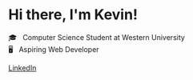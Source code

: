 # Hi there, I'm Kevin!

🎓&nbsp;&nbsp;&nbsp;Computer Science Student at Western University  
🖥️&nbsp;&nbsp;&nbsp;Aspiring Web Developer  

[LinkedIn](https://www.linkedin.com/in/kfengg/)
